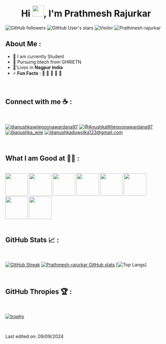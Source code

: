 <div align="center" width="50">
<!--     <img alt="wijegoonawardana.com" src="./assets/oh hi there.png" width="300"/> -->
</div>
<h1 align="center">Hi <img src="https://media.giphy.com/media/hvRJCLFzcasrR4ia7z/giphy.gif" width="35">, I'm Prathmesh Rajurkar</h1>

![GitHub followers](https://img.shields.io/github/followers/Prathmesh-rajurkar?style=social) ![GitHub User's stars](https://img.shields.io/github/stars/Prathmesh-rajurkar?style=social) ![Visitor](https://visitor-badge.laobi.icu/badge?page_id=Prathmesh-rajurkar.repoName) <img src="https://komarev.com/ghpvc/?username=Prathmesh-rajurkar" alt="Prathmesh-rajurkar" />

## About Me :

- 🏢 I am currently Student
- 🏢 Pursuing btech from GHRIETN
- 🏡'Lives in **Nagpur India**
- ⚡ **Fun Facts** : 🍕 🏉 🏏 🎥 🚞

<br>

## Connect with me ☕ :

<br>

[![@anushkawijegoonawardana97](https://img.icons8.com/fluency/48/000000/instagram-new.png "Prathmesh-rajurkar")](https://www.instagram.com/prathmsh.ai) [![@AnushkaWijegoonawardana97](https://img.icons8.com/fluency/48/000000/linkedin.png "Prathmesh-rajurkar")](https://www.linkedin.com/in/prathmesh-rajurkar-3493b91aa/) [![@anushka_wije](https://img.icons8.com/fluency/48/000000/twitter-squared.png "@anushka_wije")](https://x.com/prathmsh1909) [![@anushkaduwolka123@gmail.com](https://img.icons8.com/fluency/48/000000/apple-mail.png "@prathmeshrajurkar199@gmail.com")](prathmeshrajurkar199@gmail.com)

<br>

## What I am Good at 🧑‍💻 :

<br>
<div>
<img src="https://image.similarpng.com/very-thumbnail/2021/12/Python-programming-logo-on-transparent-background-PNG.png" style="height:70px;">
<img src="https://icon2.cleanpng.com/20180917/rgp/kisspng-javascript-logo-product-design-brand-1713939908433.webp" style="height:70px;">
<img src="https://encrypted-tbn0.gstatic.com/images?q=tbn:ANd9GcSal6Nqc7P9eURmK_koJmiyoMa1HLWdFfDLMg&s" style="height:70px;">
<img src="https://w7.pngwing.com/pngs/545/451/png-transparent-node-js-express-js-javascript-solution-stack-web-application-others-angle-text-rectangle-thumbnail.png" style="height:70px;">
<img src="https://encrypted-tbn0.gstatic.com/images?q=tbn:ANd9GcQRt0OU-18slF5XnJ0no2b9gA8twntZG6UngQ&s" style="height:70px;">
<img src="https://encrypted-tbn0.gstatic.com/images?q=tbn:ANd9GcTABCjpuMscLQRv3Qn612CuXy7wBF23Xs9AOQ&s" style="height:70px;">
<img src="https://encrypted-tbn0.gstatic.com/images?q=tbn:ANd9GcQftPNDHFfXeUwyTShrZM9tZpgisw1-6pJejg&s" style="height:70px;">
<img src="https://encrypted-tbn0.gstatic.com/images?q=tbn:ANd9GcQ7BkaZ2uNwy010FqwUejlvQQV4UZKMX99Vcw&s" style="height:70px;">
</div>
<br>

## GitHub Stats 📈 :

<br>

[![GitHub Streak](https://github-readme-streak-stats.herokuapp.com?user=Prathmesh-rajurkar&theme=algolia&date_format=M%20j%5B%2C%20Y%5D)](https://git.io/streak-stats) [![Prathmesh-rajurkar GitHub stats](https://github-readme-stats.vercel.app/api?username=Prathmesh-rajurkar&theme=algolia)](https://github.com/Prathmesh-rajurkar/github-readme-stats) [![Top Langs](https://github-readme-stats.vercel.app/api/top-langs/?username=Prathmesh-rajurkar&theme=algolia)]

<br>

## GitHub Thropies 🏆 :

<br>

[![trophy](https://github-profile-trophy.vercel.app/?username=Prathmesh-rajurkar)](https://github.com/Prathmesh-rajurkar/github-profile-trophy)

<br>

Last edited on: 09/09/2024
